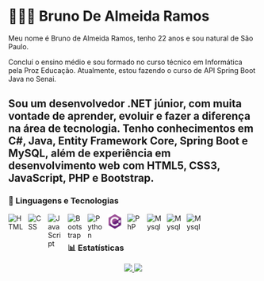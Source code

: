 # 👨🏽‍💻 Bruno De Almeida Ramos

Meu nome é Bruno de Almeida Ramos, tenho 22 anos e sou natural de São Paulo.

Concluí o ensino médio e sou formado no curso técnico em Informática pela Proz Educação. Atualmente, estou fazendo o curso de API Spring Boot Java no Senai.

Sou um desenvolvedor .NET júnior, com muita vontade de aprender, evoluir e fazer a diferença na área de tecnologia. Tenho conhecimentos em C#, Java, Entity Framework Core, Spring Boot e MySQL, além de experiência em desenvolvimento web com HTML5, CSS3, JavaScript, PHP e Bootstrap.
---

### 🤖 Linguagens e Tecnologias

<img 
    align="left" 
    alt="HTML"
    title="HTML" 
    width="30px" 
    style="padding-right: 10px;" 
    src="https://cdn.jsdelivr.net/gh/devicons/devicon@latest/icons/html5/html5-original.svg" 
/>
<img 
    align="left" 
    alt="CSS" 
    title="CSS"
    width="30px" 
    style="padding-right: 10px;" 
    src="https://cdn.jsdelivr.net/gh/devicons/devicon@latest/icons/css3/css3-original.svg" 
/>
<img 
    align="left" 
    alt="JavaScript" 
    title="JavaScript"
    width="30px" 
    style="padding-right: 10px;" 
    src="https://cdn.jsdelivr.net/gh/devicons/devicon@latest/icons/javascript/javascript-original.svg" 
/>
<img 
    align="left" 
    alt="Bootstrap"
    title="Bootstrap" 
    width="30px" 
    style="padding-right: 10px;" 
    src="https://cdn.jsdelivr.net/gh/devicons/devicon@latest/icons/bootstrap/bootstrap-original.svg" 
/>
<img 
    align="left" 
    alt="Python" 
    title="Python"
    width="30px" 
    style="padding-right: 10px;" 
    src="https://cdn.jsdelivr.net/gh/devicons/devicon@latest/icons/python/python-original.svg" 
/>

<img 
    align="left" 
    alt="c#" 
    title="c#"
    width="30px" 
    style="padding-right: 10px;" 
    src="https://raw.githubusercontent.com/devicons/devicon/master/icons/csharp/csharp-original.svg"
/>

<img 
    align="left" 
    alt="PhP" 
    title="PhP"
    width="30px" 
    style="padding-right: 10px;" 
    src="https://cdn.jsdelivr.net/gh/devicons/devicon@latest/icons/php/php-original.svg"
/>

<img 
    align="left" 
    alt="Mysql" 
    title="Mysql"
    width="30px" 
    style="padding-right: 10px;" 
    src="https://cdn.jsdelivr.net/gh/devicons/devicon@latest/icons/mysql/mysql-original.svg"  
/>

<img 
    align="left" 
    alt="Mysql" 
    title="Mysql"
    width="30px" 
    style="padding-right: 10px;" 
    src="https://cdn.jsdelivr.net/gh/devicons/devicon@latest/icons/figma/figma-original.svg"
/>

<img 
    align="left" 
    alt="Mysql" 
    title="Mysql"
    width="30px" 
    style="padding-right: 10px;" 
    src="https://cdn.jsdelivr.net/gh/devicons/devicon@latest/icons/githubcodespaces/githubcodespaces-original.svg"
/>
         

       
     
<br/>
<br/>

### 📊 Estatísticas

<div  align="center" >

<div>
<a href="https://github.com/BrunoAlmeidaRamos">
<img loading="lazy" height="180em" src="https://github-readme-stats.vercel.app/api/top-langs/?username=BrunoAlmeidaRamos&layout=compact&langs_count=8&theme=dracula"/>
<img loading="lazy" height="180em" src="https://github-readme-stats.vercel.app/api?username=BrunoAlmeidaRamos&show_icons=true&theme=dracula&include_all_commits=true&count_private=true"/>
</div>

</div>
